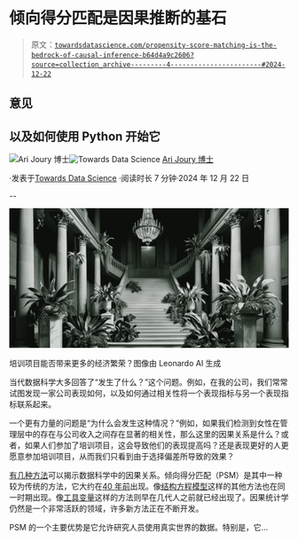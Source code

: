 # 倾向得分匹配是因果推断的基石

> 原文：[`towardsdatascience.com/propensity-score-matching-is-the-bedrock-of-causal-inference-b64d4a9c2606?source=collection_archive---------4-----------------------#2024-12-22`](https://towardsdatascience.com/propensity-score-matching-is-the-bedrock-of-causal-inference-b64d4a9c2606?source=collection_archive---------4-----------------------#2024-12-22)

## 意见

## 以及如何使用 Python 开始它

[](https://arijoury.medium.com/?source=post_page---byline--b64d4a9c2606--------------------------------)![Ari Joury 博士](https://arijoury.medium.com/?source=post_page---byline--b64d4a9c2606--------------------------------)[](https://towardsdatascience.com/?source=post_page---byline--b64d4a9c2606--------------------------------)![Towards Data Science](https://towardsdatascience.com/?source=post_page---byline--b64d4a9c2606--------------------------------) [Ari Joury 博士](https://arijoury.medium.com/?source=post_page---byline--b64d4a9c2606--------------------------------)

·发表于[Towards Data Science](https://towardsdatascience.com/?source=post_page---byline--b64d4a9c2606--------------------------------) ·阅读时长 7 分钟·2024 年 12 月 22 日

--

![](img/b6985266bd6f75e45d3275f841346dcb.png)

培训项目能否带来更多的经济繁荣？图像由 Leonardo AI 生成

当代数据科学大多回答了“发生了什么？”这个问题。例如，在我的公司，我们常常试图发现一家公司表现如何，以及如何通过相关性将一个表现指标与另一个表现指标联系起来。

一个更有力量的问题是“为什么会发生这种情况？”例如，如果我们检测到女性在管理层中的存在与公司收入之间存在显著的相关性，那么这里的因果关系是什么？或者，如果人们参加了培训项目，这会导致他们的表现提高吗？还是表现更好的人更愿意参加培训项目，从而我们只看到由于选择偏差所导致的效果？

[有几种方法](https://wangari.substack.com/p/understanding-the-why-10-techniques)可以揭示数据科学中的因果关系。倾向得分匹配（PSM）是其中一种较为传统的方法，它大约在[40 年前](https://academic.oup.com/aje/article/191/10/1671/6618833)出现。像[结构方程模型](https://ftp.cs.ucla.edu/pub/stat_ser/r370.pdf?utm_source=chatgpt.com)这样的其他方法也在同一时期出现。像[工具变量](https://scholar.harvard.edu/files/stock/files/tariff_appendixb.pdf)这样的方法则早在几代人之前就已经出现了。因果统计学仍然是一个非常活跃的领域，许多新方法正在不断开发。

PSM 的一个主要优势是它允许研究人员使用真实世界的数据。特别是，它…
